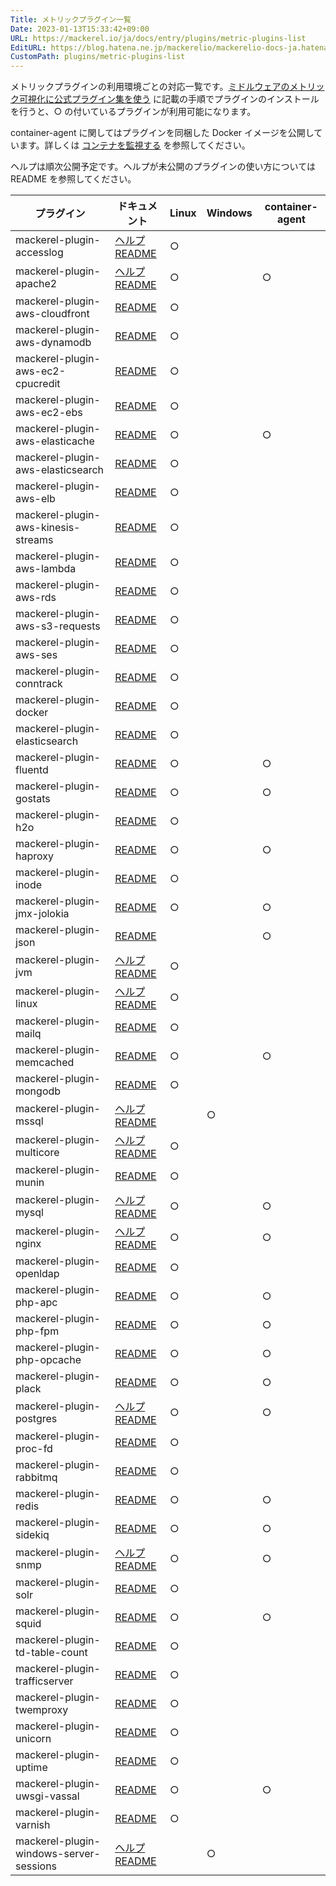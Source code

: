 ```yaml
---
Title: メトリックプラグイン一覧
Date: 2023-01-13T15:33:42+09:00
URL: https://mackerel.io/ja/docs/entry/plugins/metric-plugins-list
EditURL: https://blog.hatena.ne.jp/mackerelio/mackerelio-docs-ja.hatenablog.mackerel.io/atom/entry/4207112889953808225
CustomPath: plugins/metric-plugins-list
---
```


メトリックプラグインの利用環境ごとの対応一覧です。[ミドルウェアのメトリック可視化に公式プラグイン集を使う](https://mackerel.io/ja/docs/entry/howto/mackerel-agent-plugins) に記載の手順でプラグインのインストールを行うと、○ の付いているプラグインが利用可能になります。

container-agent に関してはプラグインを同梱した Docker イメージを公開しています。詳しくは [コンテナを監視する](https://mackerel.io/ja/docs/entry/howto/container-agent) を参照してください。

ヘルプは順次公開予定です。ヘルプが未公開のプラグインの使い方については README を参照してください。

| プラグイン                                   | ドキュメント                                                                                                                                                                                                        | Linux | Windows | container-agent |
| --------------------------------------- | ------------------------------------------------------------------------------------------------------------------------------------------------------------------------------------------------------------- | ----- | ------- | --------------- |
| mackerel-plugin-accesslog               | [ヘルプ](https://mackerel.io/ja/docs/entry/plugins/mackerel-plugin-accesslog)<br>[README](https://github.com/mackerelio/mackerel-agent-plugins/tree/master/mackerel-plugin-accesslog)                             | ○     |         |                 |
| mackerel-plugin-apache2                 | [ヘルプ](https://mackerel.io/ja/docs/entry/plugins/mackerel-plugin-apache2)<br>[README](https://github.com/mackerelio/mackerel-agent-plugins/tree/master/mackerel-plugin-apache2)                                 | ○     |         | ○               |
| mackerel-plugin-aws-cloudfront          | [README](https://github.com/mackerelio/mackerel-agent-plugins/tree/master/mackerel-plugin-aws-cloudfront)                                                                                               | ○     |         |                 |
| mackerel-plugin-aws-dynamodb            | [README](https://github.com/mackerelio/mackerel-agent-plugins/tree/master/mackerel-plugin-aws-dynamodb)                                                                                                 | ○     |         |                 |
| mackerel-plugin-aws-ec2-cpucredit       | [README](https://github.com/mackerelio/mackerel-agent-plugins/tree/master/mackerel-plugin-aws-ec2-cpucredit)                                                                                            | ○     |         |                 |
| mackerel-plugin-aws-ec2-ebs             | [README](https://github.com/mackerelio/mackerel-agent-plugins/tree/master/mackerel-plugin-aws-ec2-ebs)                                                                                                  | ○     |         |                 |
| mackerel-plugin-aws-elasticache         | [README](https://github.com/mackerelio/mackerel-agent-plugins/tree/master/mackerel-plugin-aws-elasticache)                                                                                              | ○     |         | ○               |
| mackerel-plugin-aws-elasticsearch       | [README](https://github.com/mackerelio/mackerel-agent-plugins/tree/master/mackerel-plugin-aws-elasticsearch)                                                                                            | ○     |         |                 |
| mackerel-plugin-aws-elb                 | [README](https://github.com/mackerelio/mackerel-agent-plugins/tree/master/mackerel-plugin-aws-elb)                                                                                                      | ○     |         |                 |
| mackerel-plugin-aws-kinesis-streams     | [README](https://github.com/mackerelio/mackerel-agent-plugins/tree/master/mackerel-plugin-aws-kinesis-streams)                                                                                          | ○     |         |                 |
| mackerel-plugin-aws-lambda              | [README](https://github.com/mackerelio/mackerel-agent-plugins/tree/master/mackerel-plugin-aws-lambda)                                                                                                   | ○     |         |                 |
| mackerel-plugin-aws-rds                 | [README](https://github.com/mackerelio/mackerel-agent-plugins/tree/master/mackerel-plugin-aws-rds)                                                                                                      | ○     |         |                 |
| mackerel-plugin-aws-s3-requests         | [README](https://github.com/mackerelio/mackerel-agent-plugins/tree/master/mackerel-plugin-aws-s3-requests)                                                                                              | ○     |         |                 |
| mackerel-plugin-aws-ses                 | [README](https://github.com/mackerelio/mackerel-agent-plugins/tree/master/mackerel-plugin-aws-ses)                                                                                                      | ○     |         |                 |
| mackerel-plugin-conntrack               | [README](https://github.com/mackerelio/mackerel-agent-plugins/tree/master/mackerel-plugin-conntrack)                                                                                                    | ○     |         |                 |
| mackerel-plugin-docker                  | [README](https://github.com/mackerelio/mackerel-agent-plugins/tree/master/mackerel-plugin-docker)                                                                                                       | ○     |         |                 |
| mackerel-plugin-elasticsearch           | [README](https://github.com/mackerelio/mackerel-agent-plugins/tree/master/mackerel-plugin-elasticsearch)                                                                                                | ○     |         |                 |
| mackerel-plugin-fluentd                 | [README](https://github.com/mackerelio/mackerel-agent-plugins/tree/master/mackerel-plugin-fluentd)                                                                                                      | ○     |         | ○               |
| mackerel-plugin-gostats                 | [README](https://github.com/mackerelio/mackerel-agent-plugins/tree/master/mackerel-plugin-gostats)                                                                                                      | ○     |         | ○               |
| mackerel-plugin-h2o                     | [README](https://github.com/mackerelio/mackerel-agent-plugins/tree/master/mackerel-plugin-h2o)                                                                                                          | ○     |         |                 |
| mackerel-plugin-haproxy                 | [README](https://github.com/mackerelio/mackerel-agent-plugins/tree/master/mackerel-plugin-haproxy)                                                                                                      | ○     |         | ○               |
| mackerel-plugin-inode                   | [README](https://github.com/mackerelio/mackerel-agent-plugins/tree/master/mackerel-plugin-inode)                                                                                                        | ○     |         |                 |
| mackerel-plugin-jmx-jolokia             | [README](https://github.com/mackerelio/mackerel-agent-plugins/tree/master/mackerel-plugin-jmx-jolokia)                                                                                                  | ○     |         | ○               |
| mackerel-plugin-json                    | [README](https://github.com/mackerelio/mackerel-plugin-json)                                                                                                                                            |       |         | ○                |
| mackerel-plugin-jvm                     | [ヘルプ](https://mackerel.io/ja/docs/entry/plugins/mackerel-plugin-jvm)<br>[README](https://github.com/mackerelio/mackerel-agent-plugins/tree/master/mackerel-plugin-jvm)                                         | ○     |         |                 |
| mackerel-plugin-linux                   | [ヘルプ](https://mackerel.io/ja/docs/entry/plugins/mackerel-plugin-linux)<br>[README](https://github.com/mackerelio/mackerel-agent-plugins/tree/master/mackerel-plugin-linux)                                     | ○     |         |                 |
| mackerel-plugin-mailq                   | [README](https://github.com/mackerelio/mackerel-agent-plugins/tree/master/mackerel-plugin-mailq)                                                                                                        | ○     |         |                 |
| mackerel-plugin-memcached               | [README](https://github.com/mackerelio/mackerel-agent-plugins/tree/master/mackerel-plugin-memcached)                                                                                                    | ○     |         | ○               |
| mackerel-plugin-mongodb                 | [README](https://github.com/mackerelio/mackerel-agent-plugins/tree/master/mackerel-plugin-mongodb)                                                                                                      | ○     |         |                 |
| mackerel-plugin-mssql                   | [ヘルプ](https://mackerel.io/ja/docs/entry/plugins/mackerel-plugin-mssql)<br>[README](https://github.com/mackerelio/mackerel-agent-plugins/tree/master/mackerel-plugin-mssql)                                     |       | ○       |                 |
| mackerel-plugin-multicore               | [ヘルプ](https://mackerel.io/ja/docs/entry/plugins/mackerel-plugin-multicore)<br>[README](https://github.com/mackerelio/mackerel-agent-plugins/tree/master/mackerel-plugin-multicore)                             | ○     |         |                 |
| mackerel-plugin-munin                   | [README](https://github.com/mackerelio/mackerel-agent-plugins/tree/master/mackerel-plugin-munin)                                                                                                        | ○     |         |                 |
| mackerel-plugin-mysql                   | [ヘルプ](https://mackerel.io/ja/docs/entry/plugins/mackerel-plugin-mysql)<br>[README](https://github.com/mackerelio/mackerel-agent-plugins/tree/master/mackerel-plugin-mysql)                           | ○     |         | ○               |
| mackerel-plugin-nginx                   | [ヘルプ](https://mackerel.io/ja/docs/entry/plugins/mackerel-plugin-nginx)<br>[README](https://github.com/mackerelio/mackerel-agent-plugins/tree/master/mackerel-plugin-nginx)                            | ○     |         | ○               |
| mackerel-plugin-openldap                | [README](https://github.com/mackerelio/mackerel-agent-plugins/tree/master/mackerel-plugin-openldap)                                                                                                     | ○     |         |                 |
| mackerel-plugin-php-apc                 | [README](https://github.com/mackerelio/mackerel-agent-plugins/tree/master/mackerel-plugin-php-apc)                                                                                                      | ○     |         | ○               |
| mackerel-plugin-php-fpm                 | [README](https://github.com/mackerelio/mackerel-agent-plugins/tree/master/mackerel-plugin-php-fpm)                                                                                                      | ○     |         | ○               |
| mackerel-plugin-php-opcache             | [README](https://github.com/mackerelio/mackerel-agent-plugins/tree/master/mackerel-plugin-php-opcache)                                                                                                  | ○     |         | ○               |
| mackerel-plugin-plack                   | [README](https://github.com/mackerelio/mackerel-agent-plugins/tree/master/mackerel-plugin-plack)                                                                                                        | ○     |         | ○               |
| mackerel-plugin-postgres                | [ヘルプ](https://mackerel.io/ja/docs/entry/plugins/mackerel-plugin-postgres)<br>[README](https://github.com/mackerelio/mackerel-agent-plugins/tree/master/mackerel-plugin-postgres)                                                                                                     | ○     |         | ○               |
| mackerel-plugin-proc-fd                 | [README](https://github.com/mackerelio/mackerel-agent-plugins/tree/master/mackerel-plugin-proc-fd)                                                                                                      | ○     |         |                 |
| mackerel-plugin-rabbitmq                | [README](https://github.com/mackerelio/mackerel-agent-plugins/tree/master/mackerel-plugin-rabbitmq)                                                                                                     | ○     |         |                 |
| mackerel-plugin-redis                   | [README](https://github.com/mackerelio/mackerel-agent-plugins/tree/master/mackerel-plugin-redis)                                                                                                        | ○     |         | ○               |
| mackerel-plugin-sidekiq                 | [README](https://github.com/mackerelio/mackerel-agent-plugins/tree/master/mackerel-plugin-sidekiq)                                                                                                      | ○     |         | ○               |
| mackerel-plugin-snmp                    | [ヘルプ](https://mackerel.io/ja/docs/entry/plugins/mackerel-plugin-snmp)<br>[README]()                                                                                                                            | ○     |         | ○               |
| mackerel-plugin-solr                    | [README](https://github.com/mackerelio/mackerel-agent-plugins/tree/master/mackerel-plugin-solr)                                                                                                         | ○     |         |                 |
| mackerel-plugin-squid                   | [README](https://github.com/mackerelio/mackerel-agent-plugins/tree/master/mackerel-plugin-squid)                                                                                                        | ○     |         | ○               |
| mackerel-plugin-td-table-count          | [README](https://github.com/mackerelio/mackerel-agent-plugins/tree/master/mackerel-plugin-td-table-count)                                                                                               | ○     |         |                 |
| mackerel-plugin-trafficserver           | [README](https://github.com/mackerelio/mackerel-agent-plugins/tree/master/mackerel-plugin-trafficserver)                                                                                                | ○     |         |                 |
| mackerel-plugin-twemproxy               | [README](https://github.com/mackerelio/mackerel-agent-plugins/tree/master/mackerel-plugin-twemproxy)                                                                                                    | ○     |         |                 |
| mackerel-plugin-unicorn                 | [README](https://github.com/mackerelio/mackerel-agent-plugins/tree/master/mackerel-plugin-unicorn)                                                                                                      | ○     |         |                 |
| mackerel-plugin-uptime                  | [README](https://github.com/mackerelio/mackerel-agent-plugins/tree/master/mackerel-plugin-uptime)                                                                                                       | ○     |         |                 |
| mackerel-plugin-uwsgi-vassal            | [README](https://github.com/mackerelio/mackerel-agent-plugins/tree/master/mackerel-plugin-uwsgi-vassal)                                                                                                 | ○     |         | ○               |
| mackerel-plugin-varnish                 | [README](https://github.com/mackerelio/mackerel-agent-plugins/tree/master/mackerel-plugin-varnish)                                                                                                      | ○     |         |                 |
| mackerel-plugin-windows-server-sessions | [ヘルプ](https://mackerel.io/ja/docs/entry/plugins/mackerel-plugin-windows-server-sessions)<br>[README](https://github.com/mackerelio/mackerel-agent-plugins/tree/master/mackerel-plugin-windows-server-sessions) |       | ○       |                 |

